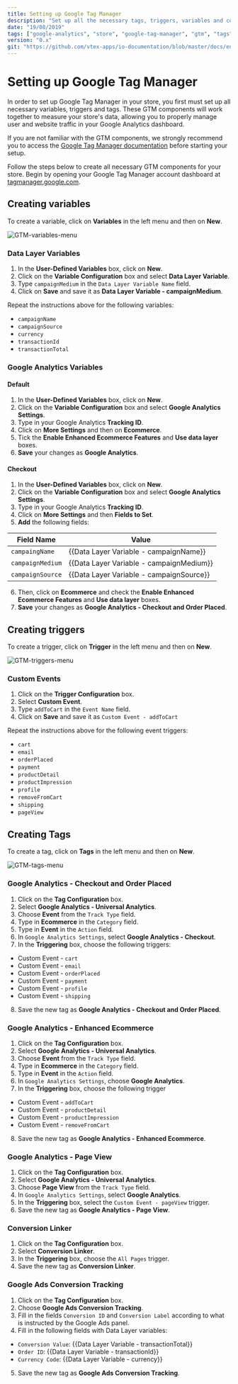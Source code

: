 ```yaml
---
title: Setting up Google Tag Manager
description: "Set up all the necessary tags, triggers, variables and configurations with Google Tag Manager and easily manage user and website data using Google Analytics dashboards."
date: "19/08/2019"
tags: ["google-analytics", "store", "google-tag-manager", "gtm", "tags", "variables", "triggers"]
version: "0.x"
git: "https://github.com/vtex-apps/io-documentation/blob/master/docs/en/Recipes/store/setting-up-google-tag-manager.md"
---
```


# Setting up Google Tag Manager

In order to set up Google Tag Manager in your store, you first must set up all necessary variables, triggers and tags. These GTM components will work together to measure your store's data, allowing you to properly manage user and website traffic in your Google Analytics dashboard. 

<div class="alert alert-info">
If you are not familiar with the GTM components, we strongly recommend you to access the <a href="https://support.google.com/tagmanager/answer/6103657?hl=en">Google Tag Manager documentation</a> before starting your setup.
</div>

Follow the steps below to create all necessary GTM components for your store. Begin by opening your Google Tag Manager account dashboard at [tagmanager.google.com](https://tagmanager.google.com/).

## Creating variables

To create a variable, click on **Variables** in the left menu and then on **New**.

![GTM-variables-menu](https://user-images.githubusercontent.com/52087100/64815325-ae17cd80-d57b-11e9-90fb-ff13e4026e72.png)

### Data Layer Variables

1. In the **User-Defined Variables** box, click on **New**.
2. Click on the **Variable Configuration** box and select **Data Layer Variable**. 
3. Type `campaignMedium` in the `Data Layer Variable Name` field.
4. Click on **Save** and save it as **Data Layer Variable - campaignMedium**.

Repeat the instructions above for the following variables: 

- `campaignName`
- `campaignSource`
- `currency`
- `transactionId`
- `transactionTotal`

### Google Analytics Variables

#### Default

1. In the **User-Defined Variables** box, click on **New**.
2. Click on the **Variable Configuration** box and select **Google Analytics Settings**. 
3. Type in your Google Analytics **Tracking ID**. 
4. Click on **More Settings** and then on **Ecommerce**. 
5. Tick the **Enable Enhanced Ecommerce Features** and **Use data layer** boxes.
6. **Save** your changes as **Google Analytics**.

#### Checkout


1. In the **User-Defined Variables** box, click on **New**.
2. Click on the **Variable Configuration** box and select **Google Analytics Settings**.
3. Type in your Google Analytics **Tracking ID**.
4. Click on **More Settings** and then **Fields to Set**.
5. **Add** the following fields:

|  Field Name     |                 Value                    |   
|-----------------|------------------------------------------| 
|  `campaingName`   | {{Data Layer Variable - campaignName}}   |
|  `campaignMedium` | {{Data Layer Variable - campaignMedium}} |
|  `campaignSource` | {{Data Layer Variable - campaignSource}} |

6. Then, click on **Ecommerce** and check the **Enable Enhanced Ecommerce Features** and **Use data layer** boxes.
7. **Save** your changes as **Google Analytics - Checkout and Order Placed**.


## Creating triggers


To create a trigger, click on **Trigger** in the left menu and then on **New**.

![GTM-triggers-menu](https://user-images.githubusercontent.com/52087100/64815364-c7207e80-d57b-11e9-8d7a-5f2634c7bdb7.png)

### Custom Events

1. Click on the **Trigger Configuration** box.
2. Select **Custom Event**.
3. Type `addToCart` in the `Event Name` field.
4. Click on **Save** and save it as `Custom Event - addToCart`

Repeat the instructions above for the following event triggers:

- `cart`
- `email`
- `orderPlaced`
- `payment`
- `productDetail`
- `productImpression`
- `profile`
- `removeFromCart`
- `shipping`
- `pageView`

## Creating Tags

To create a tag, click on **Tags** in the left menu and then on **New**.

![GTM-tags-menu](https://user-images.githubusercontent.com/52087100/64815399-e28b8980-d57b-11e9-8913-1c0dc05f96a0.png)

### Google Analytics - Checkout and Order Placed

1. Click on the **Tag Configuration** box.
2. Select **Google Analytics - Universal Analytics**.
3. Choose **Event** from the `Track Type` field.
4. Type in **Ecommerce** in the `Category` field.
5. Type in **Event** in the `Action` field.
6. In `Google Analytics Settings`, select **Google Analytics - Checkout**.
7. In the **Triggering** box, choose the following triggers: 
  - Custom Event - `cart`
  - Custom Event - `email`
  - Custom Event - `orderPlaced`
  - Custom Event - `payment`
  - Custom Event - `profile`
  - Custom Event - `shipping`
8. Save the new tag as **Google Analytics - Checkout and Order Placed**.

### Google Analytics - Enhanced Ecommerce


1. Click on the **Tag Configuration** box.
2. Select **Google Analytics - Universal Analytics**.
3. Choose **Event** from the `Track Type` field.
4. Type in **Ecommerce** in the `Category` field.
5. Type in **Event** in the `Action` field.
6. In `Google Analytics Settings`, choose **Google Analytics**. 
7. In the **Triggering** box, choose the following trigger
  - Custom Event - `addToCart`
  - Custom Event - `productDetail`
  - Custom Event - `productImpression`
  - Custom Event - `removeFromCart`
8. Save the new tag as **Google Analytics - Enhanced Ecommerce**.

### Google Analytics - Page View

1. Click on the **Tag Configuration** box. 
2. Select **Google Analytics - Universal Analytics**.
3. Choose **Page View** from the `Track Type` field. 
4. In `Google Analytics Settings`, select **Google Analytics**.
5. In the **Triggering** box, select the `Custom Event - pageView` trigger.
6. Save the new tag as **Google Analytics - Page View**.

### Conversion Linker

1. Click on the **Tag Configuration** box.
2. Select **Conversion Linker**.
3. In the **Triggering** box, choose the `All Pages` trigger.
4. Save the new tag as **Conversion Linker**.

### Google Ads Conversion Tracking

1. Click on the **Tag Configuration** box.
2. Choose **Google Ads Conversion Tracking**.
3. Fill in the fields `Conversion ID` and `Conversion Label` according to what is instructed by the Google Ads panel.
4. Fill in the following fields with Data Layer variables:
  - `Conversion Value`: {{Data Layer Variable - transactionTotal}}
  - `Order ID`: {{Data Layer Variable - transactionId}}
  - `Currency Code`: {{Data Layer Variable - currency}}
5. Save the new tag as **Google Ads Conversion Tracking**.
